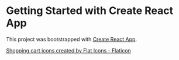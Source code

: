 # Getting Started with Create React App

This project was bootstrapped with [Create React App](https://github.com/facebook/create-react-app).

<a href="https://www.flaticon.com/free-icons/shopping-cart" title="shopping cart icons">Shopping cart icons created by Flat Icons - Flaticon</a>
